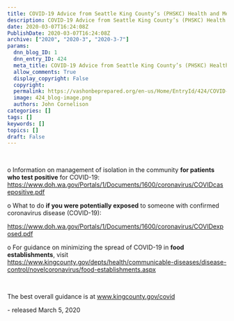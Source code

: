```yaml
---
title: COVID-19 Advice from Seattle King County’s (PHSKC) Health and Medical Area Command (HMAC)
description: COVID-19 Advice from Seattle King County’s (PHSKC) Health and Medical Area Command (HMAC)
date: 2020-03-07T16:24:08Z
PublishDate: 2020-03-07T16:24:08Z
archive: ["2020", "2020-3", "2020-3-7"]
params:
  dnn_blog_ID: 1
  dnn_entry_ID: 424
  meta_title: COVID-19 Advice from Seattle King County’s (PHSKC) Health and Medical Area Command (HMAC)
  allow_comments: True
  display_copyright: False
  copyright:
  permalink: https://vashonbeprepared.org/en-us/Home/EntryId/424/COVID-19-Advice-from-Seattle-King-County-rsquo-s-PHSKC-Health-and-Medical-Area-Command-HMAC
  image: 424_blog-image.png
  authors: John Cornelison
categories: []
tags: []
keywords: []
topics: []
draft: False
---
```


<p><br><p>o Information on management of isolation in the community <b>for patients who test positive</b> for COVID-19: <a href="https://www.doh.wa.gov/Portals/1/Documents/1600/coronavirus/COVIDcasepositive.pdf">https://www.doh.wa.gov/Portals/1/Documents/1600/coronavirus/COVIDcasepositive.pdf</a><p>o What to do <b>if you were potentially exposed</b> to someone with confirmed coronavirus disease (COVID-19):<p><a href="https://www.doh.wa.gov/Portals/1/Documents/1600/coronavirus/COVIDexposed.pdf">https://www.doh.wa.gov/Portals/1/Documents/1600/coronavirus/COVIDexposed.pdf</a><p>o For guidance on minimizing the spread of COVID-19 in <b>food establishments</b>, visit <a href="https://www.kingcounty.gov/depts/health/communicable-diseases/disease-control/novel-coronavirus/food-establishments.aspx">https://www.kingcounty.gov/depts/health/communicable</a><a href="https://www.kingcounty.gov/depts/health/communicable-diseases/disease-control/novel-coronavirus/food-establishments.aspx">-</a><a href="https://www.kingcounty.gov/depts/health/communicable-diseases/disease-control/novel-coronavirus/food-establishments.aspx">diseases/disease</a><a href="https://www.kingcounty.gov/depts/health/communicable-diseases/disease-control/novel-coronavirus/food-establishments.aspx">-</a><a href="https://www.kingcounty.gov/depts/health/communicable-diseases/disease-control/novel-coronavirus/food-establishments.aspx">control/novel</a><a href="https://www.kingcounty.gov/depts/health/communicable-diseases/disease-control/novel-coronavirus/food-establishments.aspx">coronavirus/food</a><a href="https://www.kingcounty.gov/depts/health/communicable-diseases/disease-control/novel-coronavirus/food-establishments.aspx">-</a><a href="https://www.kingcounty.gov/depts/health/communicable-diseases/disease-control/novel-coronavirus/food-establishments.aspx">establishments.aspx</a><p><br><p>The best overall guidance is at <a href="https://www.kingcounty.gov/covid">www.kingcounty.gov/covid</a><p>- released March 5, 2020</p>
